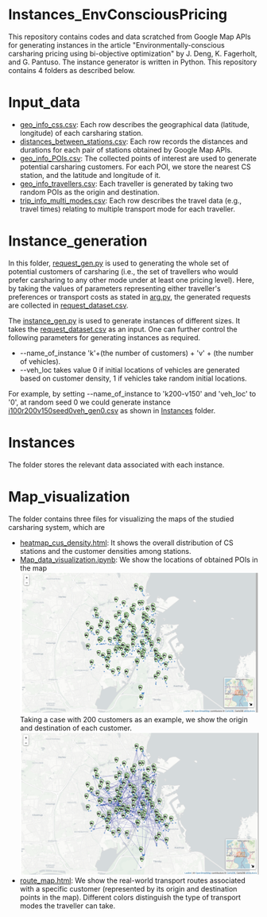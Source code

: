 # Instances_EnvConsciousPricing
This repository contains codes and data scratched from Google Map APIs for generating instances in the article 
"Environmentally-conscious carsharing pricing using bi-objective optimization" by J. Deng, K. Fagerholt, and G. Pantuso. 
The instance generator is written in Python. This repository contains 4 folders as described below.

# Input_data
* [geo_info_css.csv](/Input_data/geo_info_css.csv): Each row describes the geographical data (latitude, longitude) of each carsharing station.
* [distances_between_stations.csv](/Input_data/distances_between_stations.csv): Each row records the distances and durations for each pair of stations obtained by Google Map APIs.
* [geo_info_POIs.csv](/Input_data/geo_info_POIs.csv): The collected points of interest are used to generate potential carsharing customers. For each POI, we store the nearest CS station, and the latitude and longitude of it.
* [geo_info_travellers.csv](/Input_data/geo_info_travellers.csv): Each traveller is generated by taking two random POIs as the origin and destination.
* [trip_info_multi_modes.csv](/Input_data/trip_info_multi_modes.csv): Each row describes the travel data (e.g., travel times) relating to multiple transport mode for each traveller.

# Instance_generation
In this folder, [request_gen.py](/Instance_generation/request_gen.py) is used to generating the whole set of potential customers of carsharing 
(i.e., the set of travellers who would prefer carsharing to any other mode under at least one pricing level). Here, 
by taking the values of parameters representing either traveller's preferences or transport costs as stated in [arg.py](Instance_generation/args.py), 
the generated requests are collected in [request_dataset.csv](/Input_data/request_dataset.csv).

The [instance_gen.py](/Instance_generation/instance_gen.py) is used to generate instances of different sizes. It takes the [request_dataset.csv](Input_data/request_dataset.csv) as an input. 
One can further control the following parameters for generating instances as required. 
* --name_of_instance 'k'+(the number of customers) + 'v' + (the number of vehicles).
* --veh_loc takes value 0 if initial locations of vehicles are generated based on customer density, 1 if vehicles take random initial locations.

For example, by setting --name_of_instance to 'k200-v150' and 'veh_loc' to '0', at random seed 0 we could generate instance [i100r200v150seed0veh_gen0.csv](Instances/i100r200v150seed0veh_gen0.csv) as shown in [Instances](/Instances) folder.

# Instances
The folder stores the relevant data associated with each instance.

# Map_visualization
The folder contains three files for visualizing the maps of the studied carsharing system, which are
* [heatmap_cus_density.html](/Map_visualization/heatmap_cus_density.html): It shows the overall distribution of CS stations and the customer densities among stations.
* [Map_data_visualization.ipynb](/Map_visualization/Map_data_visualization.ipynb): We show the locations of obtained POIs in the map
  ![cs_station_map](css_map_with100stations.png)
Taking a case with 200 customers as an example, we show the origin and destination of each customer.
  ![cs_station_map_with200cus](200_customers.png)
* [route_map.html](/Map_visualization/route_map.html): We show the real-world transport routes associated with a specific customer (represented by its origin and destination points in the map). Different colors distinguish the type of transport modes the traveller can take.
